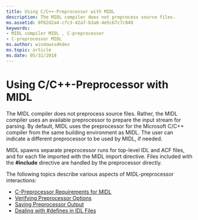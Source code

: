 ```yaml
---
title: Using C/C++-Preprocessor with MIDL
description: The MIDL compiler does not preprocess source files.
ms.assetid: 0f62d2a4-cfc3-42a7-b3a6-4e5c67c7c849
keywords:
- MIDL compiler MIDL , C-preprocessor
- C-preprocessor MIDL
ms.author: windowssdkdev
ms.topic: article
ms.date: 05/31/2018
---
```


# Using C/C++-Preprocessor with MIDL

The MIDL compiler does not preprocess source files. Rather, the MIDL compiler uses an available preprocessor to prepare the input stream for parsing. By default, MIDL uses the preprocessor for the Microsoft C/C++ compiler from the same building environment as MIDL. The user can indicate a different preprocessor to be used by MIDL, if needed.

MIDL spawns separate preprocessor runs for top-level IDL and ACF files, and for each file imported with the MIDL import directive. Files included with the **\#include** directive are handled by the preprocessor directly.

The following topics describe various aspects of MIDL-preprocessor interactions:

-   [C-Preprocessor Requirements for MIDL](c-preprocessor-requirements-for-midl.md)
-   [Verifying Preprocessor Options](verifying-preprocessor-options.md)
-   [Saving Preprocessor Output](saving-preprocessor-output.md)
-   [Dealing with \#defines in IDL Files](dealing-with-defines-in-idl-files-2.md)

 

 




